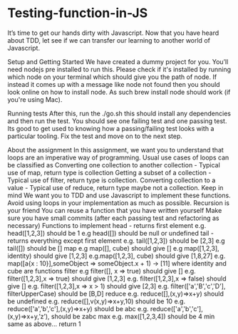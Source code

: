 # Testing-function-in-JS
It’s time to get our hands dirty with Javascript. Now that you have heard about TDD, let see if we can transfer our learning to another world of Javascript.

Setup and Getting Started
We have created a dummy project for you. You’ll need nodejs pre installed to run this. Please check if it's installed by running which node on your terminal which should give you the path of node. If instead it comes up with a message like node not found then you should look online on how to install node. As such brew install node should work (if you're using Mac).

Running tests
After this, run the ./go.sh this should install any dependencies and then run the test. You should see one failing test and one passing test. Its good to get used to knowing how a passing/failing test looks with a particular tooling. Fix the test and move on to the next step.

About the assignment
In this assignment, we want you to understand that loops are an imperative way of programming. Usual use cases of loops can be classified as
Converting one collection to another collection - Typical use of map, return type is collection
Getting a subset of a collection - Typical use of filter, return type is collection.
Converting collection to a value - Typical use of reduce, return type maybe not a collection.
Keep in mind
We want you to TDD and use Javascript to implement these functions.
Avoid using loops in your implementation as much as possible.
Recursion is your friend
You can reuse a function that you have written yourself
Make sure you have small commits (after each passing test and refactoring as necessary)
Functions to implement
head - returns first element
e.g. head([1,2,3]) should be 1
e.g head([]) should be null or undefined
tail - returns everything except first element
e.g. tail([1,2,3]) should be [2,3]
e.g tail([]) should be []
map
e.g map([], cube) should give []
e.g map([1,2,3], identity) should give [1,2,3]
e.g.map([1,2,3], cube) should give [1,8,27]
e.g. map([a{x : 10}],someObject => someObject.x + 1) -> [11]
where identity and cube are functions
filter
e.g filter([], x => true) should give []
e.g. filter([1,2,3],x => true) should give [1,2,3]
e.g. filter([1,2,3],x => false) should give []
e.g. filter([1,2,3],x => x > 1) should give [2,3]
e.g. filter(['a','B','c','D'], filterUpperCase) should be [B,D]
reduce
e.g. reduce([],(x,y)=>x+y) should be undefined
e.g. reduce([],v(x,y)=>x+y,10) should be 10
e.g. reduce(['a','b','c'],(x,y)=>x+y) should be abc
e.g. reduce(['a','b','c'],(x,y)=>x+y,’z’), should be zabc
max
e.g. max([1,2,3,4]) should be 4
min
same as above... return 1
